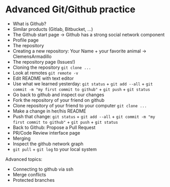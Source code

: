 # Advanced Git/Github practice

- What is Github? 
- Similar products (Gitlab, Bitbucket, ...)
- The Github start page -> Github has a strong social network component
- Profile page
- The repository
- Creating a new repository: Your Name + your favorite animal -> ClemensArmadillo
- The repository page (Issues!)
- Cloning the repository `git clone ...`
- Look at remotes `git remote -v`
- Edit README with text editor
- Use what we learned yesterday: `git status` + `git add --all` + `git commit -m "my first commit to github"` + `git push` + `git status`
- Go back to github and inspect our changes
- Fork the repository of your friend on github
- Clone repository of your friend to your computer `git clone ...`
- Make a change in her/his README
- Push that change: `git status` + `git add --all` + `git commit -m "my first commit to github"` + `git push` + `git status`
- Back to Github: Propose a Pull Request
- PR/Code Review interface page
- Merging
- Inspect the github network graph
- `git pull` + `git log` to your local system

Advanced topics:
- Connecting to github via ssh
- Merge conflicts
- Protected branches

